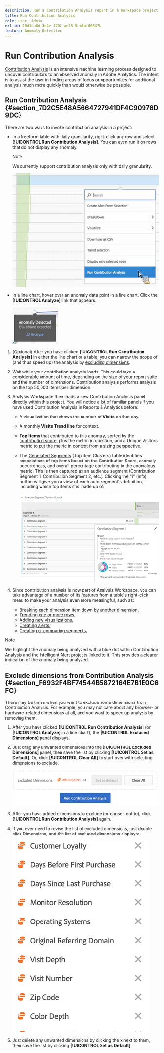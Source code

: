```yaml
---
description: Run a Contribution Analysis report in a Workspace project.
title: Run Contribution Analysis
role: User, Admin
exl-id: 20d1ba8d-3e4e-4702-ae28-5eb6bf00847b
feature: Anomaly Detection
---
```

# Run Contribution Analysis

[Contribution Analysis](/help/analyze/analysis-workspace/virtual-analyst/contribution-analysis/ca-tokens.md) is an intensive machine learning process designed to uncover contributors to an observed anomaly in Adobe Analytics. The intent is to assist the user in finding areas of focus or opportunities for additional analysis much more quickly than would otherwise be possible.

## Run Contribution Analysis {#section_7D2C5E48A5664727941DF4C90976D9DC}

There are two ways to invoke contribution analysis in a project:

* In a freeform table with daily granularity, right-click any row and select **[!UICONTROL Run Contribution Analysis]**. You can even run it on rows that do not display any anomaly.

  >[!NOTE]
  >
  >We currently support contribution analysis only with daily granularity.

  ![](assets/run_ca.png)

* In a line chart, hover over an anomaly data point in a line chart. Click the **[!UICONTROL Analyze]** link that appears.

  ![](assets/contribution-analysis.png)

1. (Optional) After you have clicked **[!UICONTROL Run Contribution Analysis]** in either the line chart or a table, you can narrow the scope of (and thus speed up) the analysis by [excluding dimensions](#section_F6932F4BF74544B5872164E7B1E0C6FC).

1. Wait while your contribution analysis loads. This could take a considerable amount of time, depending on the size of your report suite and the number of dimensions. Contribution analysis performs analysis on the top 50,000 items per dimension.
1. Analysis Workspace then loads a new Contribution Analysis panel directly within this project. You will notice a lot of familiar panels if you have used Contribution Analysis in Reports & Analytics before:

    * A visualization that shows the number of **Visits** on that day.
    * A monthly **Visits Trend line** for context.
    * **Top Items** that contributed to this anomaly, sorted by the [contribution score](https://experienceleague.adobe.com/docs/analytics/analyze/analysis-workspace/virtual-analyst/contribution-analysis/ca-tokens.html), plus the metric in question, and a Unique Visitors metric to put the metric in context from a sizing perspective.
    
    * The [Generated Segments](https://experienceleague.adobe.com/docs/analytics/components/segmentation/segmentation-workflow/seg-build.html) (Top Item Clusters) table identifies associations of top items based on the Contribution Score, anomaly occurrences, and overall percentage contributing to the anomalous metric. This is then captured as an audience segment (Contribution Segment 1, Contribution Segment 2, etc.). Clicking the "i" (info) button will give you a view of each auto segment's definition, including which top items it is made up of:

      ![](assets/auto_segment.png)

1. Since contribution analysis is now part of Analysis Workspace, you can take advantage of a number of its features from a table's right-click menu to make your analysis even more meaningful, such as:

    * [Breaking each dimension item down by another dimension.](/help/analyze/analysis-workspace/components/dimensions/t-breakdown-fa.md) 
    * [Trending one or more rows.](/help/analyze/analysis-workspace/home.md#section_34930C967C104C2B9092BA8DCF2BF81A) 
    * [Adding new visualizations.](/help/analyze/analysis-workspace/visualizations/freeform-analysis-visualizations.md) 
    * [Creating alerts.](/help/components/c-alerts/intellligent-alerts.md) 
    * [Creating or comparing segments.](/help/analyze/analysis-workspace/c-panels/c-segment-comparison/segment-comparison.md)

>[!NOTE]
>
>We highlight the anomaly being analyzed with a blue dot within Contribution Analysis and the Intelligent Alert projects linked to it. This provides a clearer indication of the anomaly being analyzed.

## Exclude dimensions from Contribution Analysis {#section_F6932F4BF74544B5872164E7B1E0C6FC}

There may be times when you want to exclude some dimensions from Contribution Analysis. For example, you may not care about any browser- or hardware-related dimensions at all, and you want to speed up analysis by removing them.

1. After you have clicked **[!UICONTROL Run Contribution Analysis]** (or **[!UICONTROL Analyze]** in a line chart), the **[!UICONTROL Excluded Dimensions]** panel displays.

1. Just drag any unwanted dimensions into the **[!UICONTROL Excluded Dimensions]** panel, then save the list by clicking **[!UICONTROL Set as Default]**. Or, click **[!UICONTROL Clear All]** to start over with selecting dimensions to exclude.

   ![](assets/exclude_dimensions.png)

1. After you have added dimensions to exclude (or chosen not to), click **[!UICONTROL Run Contribution Analysis]** again.
1. If you ever need to revise the list of excluded dimensions, just double click Dimensions, and the list of excluded dimensions displays:

   ![](assets/excluded-dimensions.png)

1. Just delete any unwanted dimensions by clicking the x next to them, then save the list by clicking **[!UICONTROL Set as Default]**.
